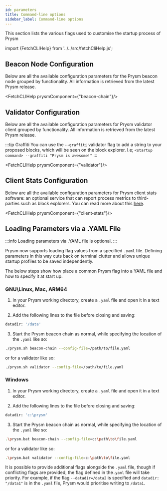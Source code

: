 ```yaml
---
id: parameters
title: Command-line options
sidebar_label: Command-line options
---
```


This section lists the various flags used to customise the startup process of Prysm

import {FetchCLIHelp} from '../../src/fetchCliHelp.js';

## Beacon Node Configuration 

Below are all the available configuration parameters for the Prysm beacon node grouped by functionality. All information is retrieved from the latest Prysm release.

<FetchCLIHelp prysmComponent={"beacon-chain"}/>

## Validator Configuration 

Below are all the available configuration parameters for Prysm validator client grouped by functionality. All information is retrieved from the latest Prysm release.

:::tip Graffiti
You can use the `--graffiti` validator flag to add a string to your proposed blocks, which will be seen on the block explorer. I.e; `<startup command> --graffiti "Prysm is awesome!"`
:::

<FetchCLIHelp prysmComponent={"validator"}/>

## Client Stats Configuration

Below are all the available configuration parameters for Prysm client stats software: an optional service that can report process metrics to third-parties such as block explorers. You can read more about this [here](/docs/prysm-usage/client-stats).

<FetchCLIHelp prysmComponent={"client-stats"}/>

## Loading Parameters via a .YAML File

:::info
Loading parameters via .YAML file is optional.
:::

Prysm now supports loading flag values from a specified `.yaml` file. Defining parameters in this way cuts back on terminal clutter and allows unique startup profiles to be saved independently.

The below steps show how place a common Prysm flag into a YAML file and how to specify it at start up.

### GNU\Linux, Mac, ARM64
1. In your Prysm working directory, create a `.yaml` file and open it in a text editor.

2. Add the following lines to the file before closing and saving:
```sh
datadir: '/data'
```

3. Start the Prysm beacon chain as normal, while specifying the location of the `.yaml` like so:
```sh
./prysm.sh beacon-chain --config-file=/path/to/file.yaml
```
or for a validator like so:
```sh
./prysm.sh validator --config-file=/path/to/file.yaml
```

### Windows
1. In your Prysm working directory, create a `.yaml` file and open it in a text editor.

2. Add the following lines to the file before closing and saving:
```sh
datadir: 'c:\prysm'
```

3. Start the Prysm beacon chain as normal, while specifying the location of the `.yaml` like so:
```sh
.\prysm.bat beacon-chain --config-file=c:\path\to\file.yaml
```
or for a validator like so:
```sh
.\prysm.bat validator --config-file=c:\path\to\file.yaml
```

It is possible to provide additional flags alongside the `.yaml` file, though if conflicting flags are provided, the flag defined in the`.yaml` file will take priority. For example, if the flag `--datadir=/data2` is specified and `datadir: "/data1"` is in the `.yaml` file, Prysm would prioritise writing to `/data1`.
